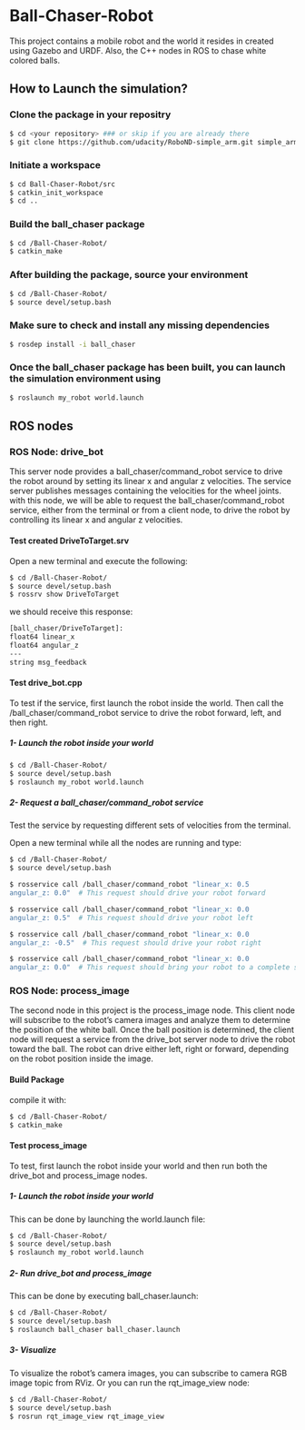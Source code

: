# Ball-Chaser-Robot
This project contains a mobile robot and the world it resides in created using Gazebo and URDF. Also, the C++ nodes in ROS to chase white colored balls.
## How to Launch the simulation?
### Clone the package in your repositry
```sh
$ cd <your repository> ### or skip if you are already there
$ git clone https://github.com/udacity/RoboND-simple_arm.git simple_arm
```
### Initiate a workspace
```sh
$ cd Ball-Chaser-Robot/src
$ catkin_init_workspace
$ cd ..
```
### Build the ball_chaser package
```sh
$ cd /Ball-Chaser-Robot/ 
$ catkin_make
```
### After building the package, source your environment
```sh
$ cd /Ball-Chaser-Robot/
$ source devel/setup.bash
```
### Make sure to check and install any missing dependencies
```sh
$ rosdep install -i ball_chaser
```
### Once the ball_chaser package has been built, you can launch the simulation environment using
```sh
$ roslaunch my_robot world.launch
```
## ROS nodes
### ROS Node: drive_bot
This server node provides a ball_chaser/command_robot service to drive the robot around by setting its linear x and angular z velocities. The service server publishes messages containing the velocities for the wheel joints.  
with this node, we will be able to request the ball_chaser/command_robot service, either from the terminal or from a client node, to drive the robot by controlling its linear x and angular z velocities.
#### Test created DriveToTarget.srv
Open a new terminal and execute the following:
```sh
$ cd /Ball-Chaser-Robot/ 
$ source devel/setup.bash
$ rossrv show DriveToTarget
```
we should receive this response:
```sh
[ball_chaser/DriveToTarget]:
float64 linear_x
float64 angular_z
---
string msg_feedback
```
#### Test drive_bot.cpp

To test if the service, first launch the robot inside the world. Then call the /ball_chaser/command_robot service to drive the robot forward, left, and then right.

##### 1- Launch the robot inside your world
```sh
$ cd /Ball-Chaser-Robot/ 
$ source devel/setup.bash
$ roslaunch my_robot world.launch
```
##### 2- Request a ball_chaser/command_robot service

Test the service by requesting different sets of velocities from the terminal.

Open a new terminal while all the nodes are running and type:
```sh
$ cd /Ball-Chaser-Robot/ 
$ source devel/setup.bash

$ rosservice call /ball_chaser/command_robot "linear_x: 0.5
angular_z: 0.0"  # This request should drive your robot forward

$ rosservice call /ball_chaser/command_robot "linear_x: 0.0
angular_z: 0.5"  # This request should drive your robot left

$ rosservice call /ball_chaser/command_robot "linear_x: 0.0
angular_z: -0.5"  # This request should drive your robot right

$ rosservice call /ball_chaser/command_robot "linear_x: 0.0
angular_z: 0.0"  # This request should bring your robot to a complete stop
```
### ROS Node: process_image

The second node in this project is the process_image node. This client node will subscribe to the robot’s camera images and analyze them to determine the position of the white ball. Once the ball position is determined, the client node will request a service from the drive_bot server node to drive the robot toward the ball. The robot can drive either left, right or forward, depending on the robot position inside the image.

#### Build Package

compile it with:
```sh
$ cd /Ball-Chaser-Robot/
$ catkin_make
```

#### Test process_image

To test, first launch the robot inside your world and then run both the drive_bot and process_image nodes.

##### 1- Launch the robot inside your world

This can be done by launching the world.launch file:
```sh
$ cd /Ball-Chaser-Robot/
$ source devel/setup.bash
$ roslaunch my_robot world.launch
```
##### 2- Run drive_bot and process_image

This can be done by executing ball_chaser.launch:
```sh
$ cd /Ball-Chaser-Robot/
$ source devel/setup.bash
$ roslaunch ball_chaser ball_chaser.launch
```
##### 3- Visualize

To visualize the robot’s camera images, you can subscribe to camera RGB image topic from RViz. Or you can run the rqt_image_view node:
```sh
$ cd /Ball-Chaser-Robot/
$ source devel/setup.bash
$ rosrun rqt_image_view rqt_image_view  
```
